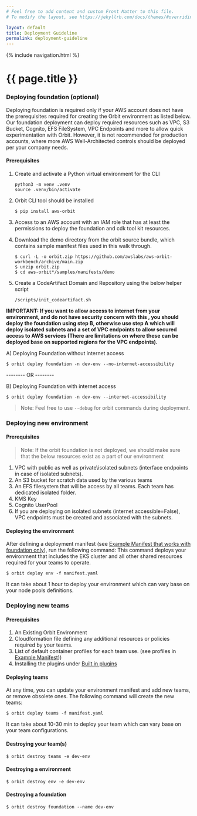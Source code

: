 ```yaml
---
# Feel free to add content and custom Front Matter to this file.
# To modify the layout, see https://jekyllrb.com/docs/themes/#overriding-theme-defaults

layout: default
title: Deployment Guideline
permalink: deployment-guideline
---
```

{% include navigation.html %}
# {{ page.title }}

### Deploying foundation (optional)

Deploying foundation is required only if your AWS account does not have the prerequisites required
for creating the Orbit environment as listed below. Our foundation deployment can deploy required resources
such as VPC, S3 Bucket, Cognito, EFS FileSystem, VPC Endpoints and more to allow quick experimentation with Orbit.  However, it is not recommended
for production accounts, where more AWS Well-Architected controls should be deployed per your company needs.

#### Prerequisites

1. Create and activate a Python virtual environment for the CLI
   ```
   python3 -m venv .venv
   source .venv/bin/activate
   ```

2. Orbit CLI tool should be installed  
   ```
   $ pip install aws-orbit
   ```   

3. Access to an AWS account with an IAM role that has at least the permissions to deploy the foundation and cdk tool kit resources.   

4. Download the demo directory from the orbit source bundle, which contains sample manifest files used in this walk through.
   ```
   $ curl -L -o orbit.zip https://github.com/awslabs/aws-orbit-workbench/archive/main.zip
   $ unzip orbit.zip
   $ cd aws-orbit*/samples/manifests/demo
   ```   
5. Create a CodeArtifact Domain and Repository using the below helper script
   ```
   /scripts/init_codeartifact.sh
   ```

**IMPORTANT: If you want to allow access to internet from your environment, and do not have security concern with this , you should deploy the foundation using step B, otherwise use step A which will deploy isolated subnets and a set of VPC endpoints to allow secured access to AWS services (There are limitations on where these can be deployed base on supported regions for the VPC endpoints).**

A) Deploying Foundation without internet access
   ```
   $ orbit deploy foundation -n dev-env --no-internet-accessibility
   ```       

   --------  OR --------

B) Deploying Foundation with internet access
   ```
   $ orbit deploy foundation -n dev-env --internet-accessibility
   ```     

> Note: Feel free to use `--debug` for orbit commands during deployment.   

### Deploying new environment
#### Prerequisites   
> Note: If the orbit foundation is not deployed, we should make sure that the below resources exist as a part of our environment
1. VPC with public as well as private\isolated subnets (interface endpoints in case of isolated subnets).
2. An S3 bucket for scratch data used by the various teams
3. An EFS filesystem that will be access by all teams. Each team has dedicated isolated folder.
4. KMS Key
5. Cognito UserPool
6. If you are deploying on isolated subnets (internet accessible=False), VPC endpoints must be created and associated with the subnets.

#### Deploying the environment

After defining a deployment manifest (see [Example Manifest that works with foundation only](https://raw.githubusercontent.com/awslabs/aws-orbit-workbench/main/samples/manifests/demo/manifest.yaml)), run the following command:
This command deploys your environment that includes the EKS cluster and all other shared resources required for
your teams to operate.  
   ```
   $ orbit deploy env -f manifest.yaml
   ```    

It can take about 1 hour to deploy your environment which can vary base on your node pools definitions.

### Deploying new teams
#### Prerequisites

1. An Existing Orbit Environment
2. Cloudformation file defining any additional resources or policies required by your teams.
3. List of default container profiles for each team use. (see profiles in [Example Manifest](example_manifest.yaml)))
4. Installing the plugins under [Built in plugins](https://github.com/awslabs/aws-orbit-workbench/wiki/plugins)

#### Deploying teams

At any time, you can update your environment manifest and add new teams, or remove obsolete ones.
The following command will create the new teams:
   ```
   $ orbit deploy teams -f manifest.yaml
   ```   

It can take about 10-30 min to deploy your team which can vary base on your team configurations.


#### Destroying your team(s)   
```
$ orbit destroy teams -e dev-env
```

#### Destroying a environment   
```
$ orbit destroy env -e dev-env
```
#### Destroying a foundation   
```
$ orbit destroy foundation --name dev-env
```
